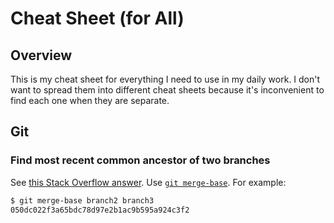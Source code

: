 # Cheat Sheet (for All)

## Overview

This is my cheat sheet for everything I need to use in my daily work. I don't want to spread them into different cheat sheets because it's inconvenient to find each one when they are separate.

## Git

### Find most recent common ancestor of two branches

See [this Stack Overflow answer](https://stackoverflow.com/a/1549155/630364). Use [`git merge-base`](https://git-scm.com/docs/git-merge-base). For example:

```bash
$ git merge-base branch2 branch3
050dc022f3a65bdc78d97e2b1ac9b595a924c3f2
```
